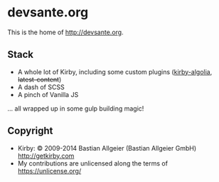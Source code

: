 # devsante.org

This is the home of http://devsante.org.

## Stack
- A whole lot of Kirby, including some custom plugins ([kirby-algolia](https://github.com/mlbrgl/kirby-algolia), ~~latest-content~~)
- A dash of SCSS
- A pinch of Vanilla JS

... all wrapped up in some gulp building magic!  

## Copyright
- Kirby: © 2009-2014 Bastian Allgeier (Bastian Allgeier GmbH) <http://getkirby.com>
- My contributions are unlicensed along the terms of https://unlicense.org/
